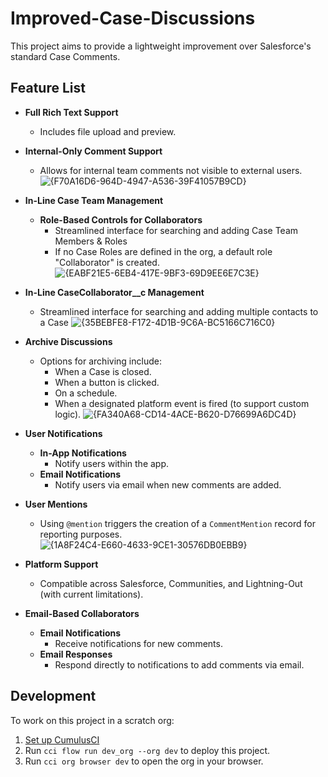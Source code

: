 # Improved-Case-Discussions

This project aims to provide a lightweight improvement over Salesforce's standard Case Comments.

## Feature List

- **Full Rich Text Support**
  - Includes file upload and preview.

- **Internal-Only Comment Support**
  - Allows for internal team comments not visible to external users.
 ![{F70A16D6-964D-4947-A536-39F41057B9CD}](https://github.com/user-attachments/assets/353ea2e7-899a-4b60-abb6-d372165ccaaa)

- **In-Line Case Team Management**
  - **Role-Based Controls for Collaborators**
    - Streamlined interface for searching and adding Case Team Members & Roles
    - If no Case Roles are defined in the org, a default role "Collaborator" is created.
![{EABF21E5-6EB4-417E-9BF3-69D9EE6E7C3E}](https://github.com/user-attachments/assets/fba69b27-6bb3-47e8-8f3c-9ef5a8f876ea)

- **In-Line CaseCollaborator__c Management**
    - Streamlined interface for searching and adding multiple contacts to a Case
![{35BEBFE8-F172-4D1B-9C6A-BC5166C716C0}](https://github.com/user-attachments/assets/1d8f4889-3c52-405e-8e36-21b25e3914ce)


- **Archive Discussions**
  - Options for archiving include:
    - When a Case is closed.
    - When a button is clicked.
    - On a schedule.
    - When a designated platform event is fired (to support custom logic).
![{FA340A68-CD14-4ACE-B620-D76699A6DC4D}](https://github.com/user-attachments/assets/896f3033-cd24-483b-a28a-5fa269b0c424)

- **User Notifications**
  - **In-App Notifications**
    - Notify users within the app.
  - **Email Notifications**
    - Notify users via email when new comments are added.

- **User Mentions**
  - Using `@mention` triggers the creation of a `CommentMention` record for reporting purposes.
![{1A8F24C4-E660-4633-9CE1-30576DB0EBB9}](https://github.com/user-attachments/assets/26926e01-5c65-4afb-917a-2e8b13abbbec)

- **Platform Support**
  - Compatible across Salesforce, Communities, and Lightning-Out (with current limitations).

- **Email-Based Collaborators**
  - **Email Notifications**
    - Receive notifications for new comments.
  - **Email Responses**
    - Respond directly to notifications to add comments via email.


## Development

To work on this project in a scratch org:

1. [Set up CumulusCI](https://cumulusci.readthedocs.io/en/latest/tutorial.html)
2. Run `cci flow run dev_org --org dev` to deploy this project.
3. Run `cci org browser dev` to open the org in your browser.
